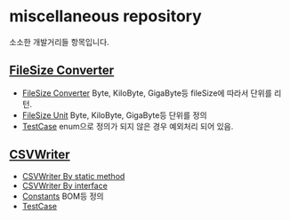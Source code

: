 # miscellaneous repository

소소한 개발거리들 항목입니다.

## [FileSize Converter](https://github.com/dotkebi/miscellaneous/tree/master/src/main/java/com/github/dotkebi/IUConverter)

* [FileSize Converter](https://github.com/dotkebi/miscellaneous/blob/master/src/main/java/com/github/dotkebi/IUConverter/FileSizeConverter.java)
Byte, KiloByte, GigaByte등 fileSize에 따라서 단위를 리턴.
* [FileSize Unit](https://github.com/dotkebi/miscellaneous/blob/master/src/main/java/com/github/dotkebi/IUConverter/FileSizeType.java)
Byte, KiloByte, GigaByte등 단위를 정의
* [TestCase](https://github.com/dotkebi/miscellaneous/blob/master/src/test/java/com/github/dotkebi/IUConverter/FileSizeConvertTest.java) enum으로 정의가 되지 않은 경우 예외처리 되어 있음.

## [CSVWriter](https://github.com/dotkebi/miscellaneous/tree/master/src/main/java/com/github/dotkebi/CSVHelper)

* [CSVWriter By static method](https://github.com/dotkebi/miscellaneous/blob/master/src/main/java/com/github/dotkebi/CSVHelper/byStatic/EntityToCSVConvert.java)
* [CSVWriter By interface](https://github.com/dotkebi/miscellaneous/blob/master/src/main/java/com/github/dotkebi/CSVHelper/byInterface/CSVWritable.java)
* [Constants](https://github.com/dotkebi/miscellaneous/blob/master/src/main/java/com/github/dotkebi/CSVHelper/CSVConstants.java)
BOM등 정의
* [TestCase](https://github.com/dotkebi/miscellaneous/blob/master/src/test/java/com/github/dotkebi/CSVHelper/CSVTest.java)
